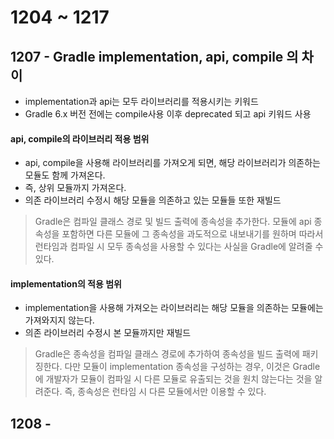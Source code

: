 # 1204 ~ 1217

## 1207 - Gradle implementation, api, compile 의 차이
- implementation과 api는 모두 라이브러리를 적용시키는 키워드
- Gradle 6.x 버전 전에는 compile사용 이후 deprecated 되고 api 키워드 사용

#### api, compile의 라이브러리 적용 범위
- api, compile을 사용해 라이브러리를 가져오게 되면, 해당 라이브러리가 의존하는 모듈도 함께 가져온다.
- 즉, 상위 모듈까지 가져온다.
- 의존 라이브러리 수정시 해당 모듈을 의존하고 있는 모듈들 또한 재빌드
> Gradle은 컴파일 클래스 경로 및 빌드 출력에 종속성을 추가한다. 모듈에 api 종속성을 포함하면 다른 모듈에 그 종속성을 과도적으로 내보내기를 원하며 따라서 런타임과 컴파일 시 모두 종속성을 사용할 수 있다는 사실을 Gradle에 알려줄 수 있다.

#### implementation의 적용 범위
- implementation을 사용해 가져오는 라이브러리는 해당 모듈을 의존하는 모듈에는 가져와지지 않는다.
- 의존 라이브러리 수정시 본 모듈까지만 재빌드
> Gradle은 종속성을 컴파일 클래스 경로에 추가하여 종속성을 빌드 출력에 패키징한다. 다만 모듈이 implementation 종속성을 구성하는 경우, 이것은 Gradle에 개발자가 모듈이 컴파일 시 다른 모듈로 유출되는 것을 원치 않는다는 것을 알려준다. 즉, 종속성은 런타임 시 다른 모듈에서만 이용할 수 있다.

## 1208 - 